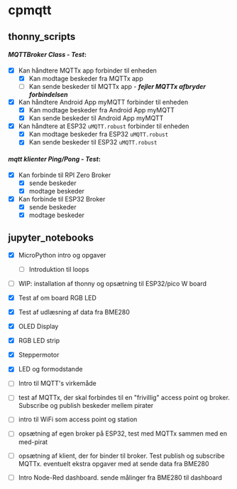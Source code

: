 # cpmqtt

## thonny_scripts

 #### ***MQTTBroker Class - Test***:
 * [x] Kan håndtere MQTTx app forbinder til enheden
    * [x] Kan modtage beskeder fra MQTTx app
    * [ ] Kan sende beskeder til MQTTx app - ***fejler MQTTx afbryder forbindelsen***
 * [x] Kan håndtere Android App myMQTT forbinder til enheden
   * [x] Kan modtage beskeder fra Android App myMQTT
   * [x] Kan sende beskeder til Android App myMQTT
 * [x] Kan håndtere at ESP32 `uMQTT.robust` forbinder til enheden
   * [x] Kan modtage beskeder fra ESP32 `uMQTT.robust`
   * [x] Kan sende beskeder til ESP32 `uMQTT.robust` 

 #### ***mqtt klienter Ping/Pong - Test***:
 * [x] Kan forbinde til RPI Zero Broker
     * [x] sende beskeder
     * [x] modtage beskeder
 * [x] Kan forbinde til ESP32 Broker
     * [x] sende beskeder
     * [x] modtage beskeder

## jupyter_notebooks

   - [x] MicroPython intro og opgaver
      - [ ] Introduktion til loops
   - [ ] WIP: installation af thonny og opsætning til ESP32/pico W board
   - [x] Test af om board RGB LED
   - [x] Test af udlæsning af data fra BME280
   - [x] OLED Display
   - [x] RGB LED strip
   - [x] Steppermotor
   - [x] LED og formodstande

   - [ ] Intro til MQTT's virkemåde
   - [ ] test af MQTTx, der skal forbindes til en "frivillig" access point og broker. Subscribe og publish beskeder mellem pirater
   - [ ] intro til WiFi som access point og station
   - [ ] opsætning af egen broker på ESP32, test med MQTTx sammen med en med-pirat
   - [ ] opsætning af klient, der for binder til broker. Test publish og subscribe MQTTx. eventuelt ekstra opgaver med at sende data fra BME280
   - [ ] Intro Node-Red dashboard. sende målinger fra BME280 til dashboard
